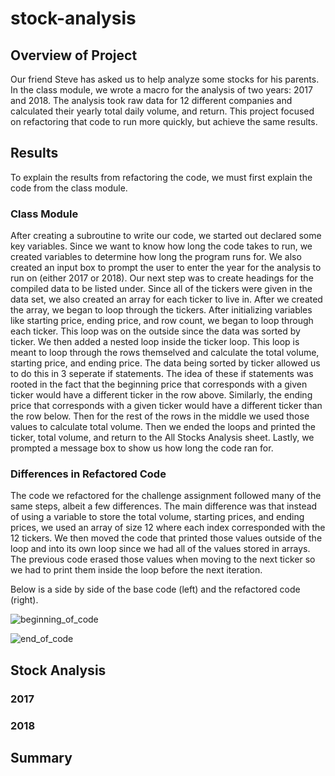 # stock-analysis

## Overview of Project
Our friend Steve has asked us to help analyze some stocks for his parents. In the class module, we wrote a macro for the analysis of two years: 2017 and 2018. The analysis took raw data for 12 different companies and calculated their yearly total daily volume, and return. This project focused on refactoring that code to run more quickly, but achieve the same results.

## Results
To explain the results from refactoring the code, we must first explain the code from the class module.

### Class Module
After creating a subroutine to write our code, we started out declared some key variables. Since we want to know how long the code takes to run, we created variables to determine how long the program runs for. We also created an input box to prompt the user to enter the year for the analysis to run on (either 2017 or 2018). Our next step was to create headings for the compiled data to be listed under. Since all of the tickers were given in the data set, we also created an array for each ticker to live in. After we created the array, we began to loop through the tickers. After initializing variables like starting price, ending price, and row count, we began to loop through each ticker. This loop was on the outside since the data was sorted by ticker. We then added a nested loop inside the ticker loop. This loop is meant to loop through the rows themselved and calculate the total volume, starting price, and ending price. The data being sorted by ticker allowed us to do this in 3 seperate if statements. The idea of these if statements was rooted in the fact that the beginning price that corresponds with a given ticker would have a different ticker in the row above. Similarly, the ending price that corresponds with a given ticker would have a different ticker than the row below. Then for the rest of the rows in the middle we used those values to calculate total volume. Then we ended the loops and printed the ticker, total volume, and return to the All Stocks Analysis sheet. Lastly, we prompted a message box to show us how long the code ran for.

### Differences in Refactored Code
The code we refactored for the challenge assignment followed many of the same steps, albeit a few differences. The main difference was that instead of using a variable to store the total volume, starting prices, and ending prices, we used an array of size 12 where each index corresponded with the 12 tickers. We then moved the code that printed those values outside of the loop and into its own loop since we had all of the values stored in arrays. The previous code erased those values when moving to the next ticker so we had to print them inside the loop before the next iteration.

Below is a side by side of the base code (left) and the refactored code (right).

![beginning_of_code](https://user-images.githubusercontent.com/91795475/138580996-bfc34506-abc9-49c0-bd0d-8f88bad60234.PNG)

![end_of_code](https://user-images.githubusercontent.com/91795475/138580999-fe49da70-57d6-4c22-af25-e15d7c037e47.PNG)


## Stock Analysis

### 2017

### 2018


## Summary

[//]: # (advantages and disadvantages of refactoring code in general: more efficient, less run time, but takes time to refactor and may not necessarily make it better)

[//]: # (advantages and disadvantages of original and refactored script: able to recall all elements in array for refactored, quicker runtime in refactored. Took about 5 hours to run one second quicker)

